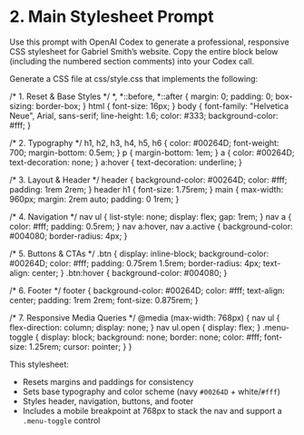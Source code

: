<!--
File: prompts/2-css.md
Version: 1.0.0
Created: 2025-07-11
Modified: 2025-07-11
-->

# 2. Main Stylesheet Prompt

Use this prompt with OpenAI Codex to generate a professional, responsive CSS stylesheet for Gabriel Smith’s website. Copy the entire block below (including the numbered section comments) into your Codex call.

Generate a CSS file at css/style.css that implements the following:

/* 1. Reset & Base Styles */
*,
*::before,
*::after {
margin: 0;
padding: 0;
box-sizing: border-box;
}
html {
font-size: 16px;
}
body {
font-family: "Helvetica Neue", Arial, sans-serif;
line-height: 1.6;
color: #333;
background-color: #fff;
}

/* 2. Typography */
h1, h2, h3, h4, h5, h6 {
color: #00264D;
font-weight: 700;
margin-bottom: 0.5em;
}
p {
margin-bottom: 1em;
}
a {
color: #00264D;
text-decoration: none;
}
a:hover {
text-decoration: underline;
}

/* 3. Layout & Header */
header {
background-color: #00264D;
color: #fff;
padding: 1rem 2rem;
}
header h1 {
font-size: 1.75rem;
}
main {
max-width: 960px;
margin: 2rem auto;
padding: 0 1rem;
}

/* 4. Navigation */
nav ul {
list-style: none;
display: flex;
gap: 1rem;
}
nav a {
color: #fff;
padding: 0.5rem;
}
nav a:hover,
nav a.active {
background-color: #004080;
border-radius: 4px;
}

/* 5. Buttons & CTAs */
.btn {
display: inline-block;
background-color: #00264D;
color: #fff;
padding: 0.75rem 1.5rem;
border-radius: 4px;
text-align: center;
}
.btn:hover {
background-color: #004080;
}

/* 6. Footer */
footer {
background-color: #00264D;
color: #fff;
text-align: center;
padding: 1rem 2rem;
font-size: 0.875rem;
}

/* 7. Responsive Media Queries */
@media (max-width: 768px) {
nav ul {
flex-direction: column;
display: none;
}
nav ul.open {
 display: flex;
}
.menu-toggle {
 display: block;
 background: none;
 border: none;
 color: #fff;
 font-size: 1.25rem;
 cursor: pointer;
}
}

This stylesheet:
- Resets margins and paddings for consistency
- Sets base typography and color scheme (navy `#00264D` + white/`#fff`)
- Styles header, navigation, buttons, and footer
- Includes a mobile breakpoint at 768px to stack the nav and support a `.menu-toggle` control

<!-- End of prompts/2-css.md -->
